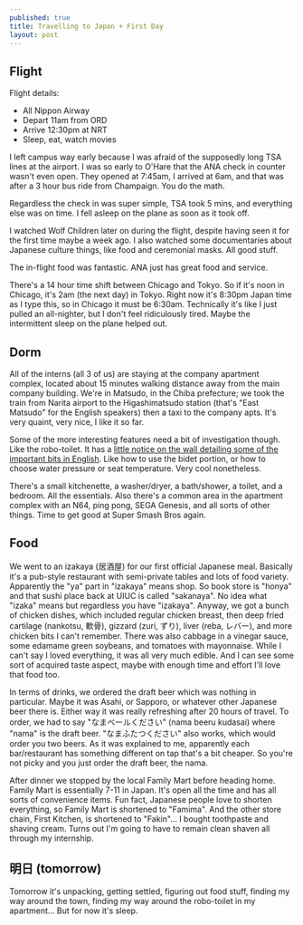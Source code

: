```yaml
---
published: true
title: Travelling to Japan + First Day
layout: post
---
```

## Flight

Flight details: 

- All Nippon Airway
- Depart 11am from ORD
- Arrive 12:30pm at NRT
- Sleep, eat, watch movies

I left campus way early because I was afraid of the supposedly long TSA lines at the airport. I was so early to O'Hare that the ANA check in counter wasn't even open. They opened at 7:45am, I arrived at 6am, and that was after a 3 hour bus ride from Champaign. You do the math. 

Regardless the check in was super simple, TSA took 5 mins, and everything else was on time. I fell asleep on the plane as soon as it took off.

I watched Wolf Children later on during the flight, despite having seen it for the first time maybe a week ago. I also watched some documentaries about Japanese culture things, like food and ceremonial masks. All good stuff.

The in-flight food was fantastic. ANA just has great food and service. 

There's a 14 hour time shift between Chicago and Tokyo. So if it's noon in Chicago, it's 2am (the next day) in Tokyo. Right now it's 8:30pm Japan time as I type this, so in Chicago it must be 6:30am. Technically it's like I just pulled an all-nighter, but I don't feel ridiculously tired. Maybe the intermittent sleep on the plane helped out.

## Dorm

All of the interns (all 3 of us) are staying at the company apartment complex, located about 15 minutes walking distance away from the main company building. We're in Matsudo, in the Chiba prefecture; we took the train from Narita airport to the Higashimatsudo station (that's "East Matsudo" for the English speakers) then a taxi to the company apts. It's very quaint, very nice, I like it so far. 

Some of the more interesting features need a bit of investigation though. Like the robo-toilet. It has a [little notice on the wall detailing some of the important bits in English](https://farm8.staticflickr.com/7371/26854796200_a843b9550a_c.jpg). Like how to use the bidet portion, or how to choose water pressure or seat temperature. Very cool nonetheless.

There's a small kitchenette, a washer/dryer, a bath/shower, a toilet, and a bedroom. All the essentials. Also there's a common area in the apartment complex with an N64, ping pong, SEGA Genesis, and all sorts of other things. Time to get good at Super Smash Bros again. 

## Food

We went to an izakaya (居酒屋) for our first official Japanese meal. Basically it's a pub-style restaurant with semi-private tables and lots of food variety. Apparently the "ya" part in "izakaya" means shop. So book store is "honya" and that sushi place back at UIUC is called "sakanaya". No idea what "izaka" means but regardless you have "izakaya". Anyway, we got a bunch of chicken dishes, which included regular chicken breast, then deep fried cartilage (nankotsu, 軟骨), gizzard (zuri, ずり), liver (reba, レバー), and more chicken bits I can't remember. There was also cabbage in a vinegar sauce, some edamame green soybeans, and tomatoes with mayonnaise. While I can't say I loved everything, it was all very much edible. And I can see some sort of acquired taste aspect, maybe with enough time and effort I'll love that food too. 

In terms of drinks, we ordered the draft beer which was nothing in particular. Maybe it was Asahi, or Sapporo, or whatever other Japanese beer there is. Either way it was really refreshing after 20 hours of travel. To order, we had to say "なまベールください" (nama beeru kudasai) where "nama" is the draft beer. "なまふたつください" also works, which would order you two beers. As it was explained to me, apparently each bar/restaurant has something different on tap that's a bit cheaper. So you're not picky and you just order the draft beer, the nama. 

After dinner we stopped by the local Family Mart before heading home. Family Mart is essentially 7-11 in Japan. It's open all the time and has all sorts of convenience items. Fun fact, Japanese people love to shorten everything, so Family Mart is shortened to "Famima". And the other store chain, First Kitchen, is shortened to "Fakin"... I bought toothpaste and shaving cream. Turns out I'm going to have to remain clean shaven all through my internship. 

## 明日 (tomorrow)

Tomorrow it's unpacking, getting settled, figuring out food stuff, finding my way around the town, finding my way around the robo-toilet in my apartment... But for now it's sleep.